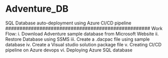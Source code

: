 # Adventure_DB

SQL Database auto-deployment using Azure CI/CD pipeline
###################################################
Work Flow:
i.	Download Adventure sample database from Microsoft Website
ii.	Restore Database using SSMS
iii.	Create a .dacpac file using sample database
iv.	Create a Visual studio solution package file
v.	Creating CI/CD pipeline on Azure devops
vi.	Deploying Azure SQL database
